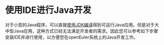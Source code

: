 # 使用IDE进行Java开发<a name="ZH-CN_TOPIC_0229243717"></a>

对于小型的Java程序，可以直接[使用JDK编译](使用JDK编译.md)得到可运行Java应用。但是对于大中型Java应用，这种方式已经无法满足开发者的需求。因此您可以参考如下步骤安装IDE并进行使用，以方便您在openEuler系统上的Java开发工作。



